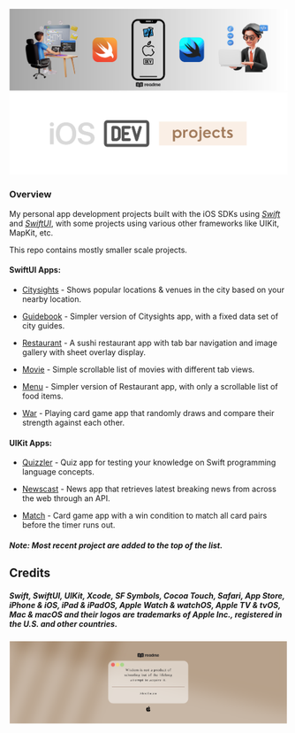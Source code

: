 ![Header Banner](DocAssets/MainHeaderBanner.svg)
![Header Banner](DocAssets/MainTitle.svg)

### Overview

My personal app development projects built with the iOS SDKs using *[Swift](https://developer.apple.com/swift/)* and *[SwiftUI](https://developer.apple.com/xcode/swiftui/)*, with some projects using various other frameworks like UIKit, MapKit, etc.

This repo contains mostly smaller scale projects.

#### SwiftUI Apps:
- [Citysights](Citysights/) - Shows popular locations & venues in the city based on your nearby location.

- [Guidebook](Guidebook/) - Simpler version of Citysights app, with a fixed data set of city guides.

- [Restaurant](Restaurant/) - A sushi restaurant app with tab bar navigation and image gallery with sheet overlay display.

- [Movie](Movie/) - Simple scrollable list of movies with different tab views.

- [Menu](Menu/) - Simpler version of Restaurant app, with only a scrollable list of food items.

- [War](War/) - Playing card game app that randomly draws and compare their strength against each other.

#### UIKit Apps:
- [Quizzler](Quizzler/) - Quiz app for testing your knowledge on Swift programming language concepts.

- [Newscast](Newscast/) - News app that retrieves latest breaking news from across the web through an API.

- [Match](Match/) - Card game app with a win condition to match all card pairs before the timer runs out.

 ##### *Note: Most recent project are added to the top of the list.*

## Credits
 
##### *Swift, SwiftUI, UIKit, Xcode, SF Symbols, Cocoa Touch, Safari, App Store, iPhone & iOS, iPad & iPadOS, Apple Watch & watchOS, Apple TV & tvOS, Mac & macOS and their logos are trademarks of Apple Inc., registered in the U.S. and other countries.*

![Footer Banner](DocAssets/MainFooterBanner.svg)